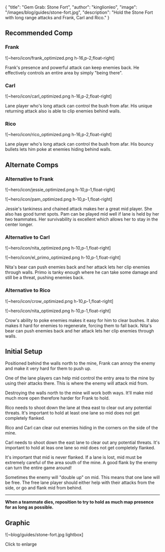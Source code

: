 { "title": "Gem Grab: Stone Fort", "author": "kinglionleo", "image": "/images/blog/guides/stone-fort.jpg", "description": "Hold the Stone Fort with long range attacks and Frank, Carl and Rico." }

Recommended Comp
---

### Frank

![~hero/icon/frank_optimized.png h-16,p-2,float-right] 

Frank's presence and powerful attack can keep enemies back. He effectively controls an entire area by simply "being there".

### Carl

![~hero/icon/carl_optimized.png h-16,p-2,float-right] 

Lane player who's long attack can control the bush from afar. His unique returning attack also is able to clip enemies behind walls.

### Rico

![~hero/icon/rico_optimized.png h-16,p-2,float-right] 

Lane player who's long attack can control the bush from afar. His bouncy bullets lets him poke at enemies hiding behind walls.

Alternate Comps
---

### Alternative to Frank

![~hero/icon/jessie_optimized.png h-10,p-1,float-right]

![~hero/icon/pam_optimized.png h-10,p-1,float-right]

Jessie's tankiness and chained attack makes her a great mid player. She also has good turret spots.
Pam can be played mid well if lane is held by her two teammates. Her survivability is excellent which allows her to stay in the center longer.

### Alternative to Carl

![~hero/icon/nita_optimized.png h-10,p-1,float-right]

![~hero/icon/el_primo_optimized.png h-10,p-1,float-right]

Nita's bear can push enemies back and her attack lets her clip enemies through walls.
Primo is tanky enough where he can take some damage and still be a threat, pushing enemies back.

### Alternative to Rico

![~hero/icon/crow_optimized.png h-10,p-1,float-right]

![~hero/icon/nita_optimized.png h-10,p-1,float-right]

Crow's ability to poke enemies makes it easy for him to clear bushes. It also makes it hard for enemies to regenerate, forcing them to fall back.
Nita's bear can push enemies back and her attack lets her clip enemies through walls.

Initial Setup
---

Positioned behind the walls north to the mine, Frank can annoy the enemy and make it very hard for them to push up.

One of the lane players can help mid control the entry area to the mine by using their attacks there. This is where the enemy will attack mid from.

Destroying the walls north to the mine will work both ways. It'll make mid much more open therefore harder for Frank to hold.

Rico needs to shoot down the lane at thea east to clear out any potential threats. It's important to hold at least one lane so mid does not get completely flanked.

Rico and Carl can clear out enemies hiding in the corners on the side of the mine.

Carl needs to shoot down the east lane to clear out any potential threats. It's important to hold at leas one lane so mid does not get completely flanked.

It's important that mid is never flanked. If a lane is lost, mid must be extremely careful of the area south of the mine. A good flank by the enemy can turn the entire game around!

Sometimes the enemy will "double up" on mid. This means that one lane will be free. The free lane player should either help with their attacks from the side, or go and flank mid from behind.

---

**When a teammate dies, reposition to try to hold as much map presence for as long as possible.**

Graphic
---

![~blog/guides/stone-fort.jpg lightbox]

Click to enlarge
